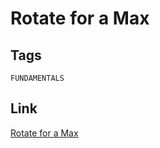 # Rotate for a Max


## Tags

`FUNDAMENTALS`
## Link

[Rotate for a Max](https://www.codewars.com/kata/56a4872cbb65f3a610000026)